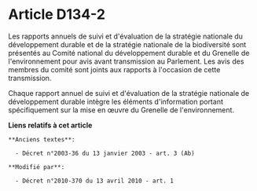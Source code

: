 # Article D134-2

Les rapports annuels de suivi et d'évaluation de la stratégie nationale du développement durable et de la stratégie nationale
de la biodiversité sont présentés au Comité national du développement durable et du Grenelle de l'environnement pour avis
avant transmission au Parlement. Les avis des membres du comité sont joints aux rapports à l'occasion de cette transmission.

Chaque rapport annuel de suivi et d'évaluation de la stratégie nationale de développement durable intègre les éléments
d'information portant spécifiquement sur la mise en œuvre du Grenelle de l'environnement.

**Liens relatifs à cet article**

	**Anciens textes**:

	  - Décret n°2003-36 du 13 janvier 2003 - art. 3 (Ab)

	**Modifié par**:

	  - Décret n°2010-370 du 13 avril 2010 - art. 1
